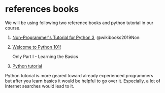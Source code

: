 # references books

We will be using following two reference books and python tutorial in our course.

1. [Non-Programmer's Tutorial for Python 3](https://en.wikibooks.org/wiki/Non-Programmer%27s_Tutorial_for_Python_3), @wikibooks2019Non

2. [Welcome to Python 101!](https://python101.pythonlibrary.org/)

	Only Part I - Learning the Basics

3. [Python tutorial](https://docs.python.org/3/tutorial/index.html)

Python tutorial is more geared toward already experienced programmers but after you learn basics it would be helpful to go over it.
Especially, a lot of Internet searches would lead to it.

